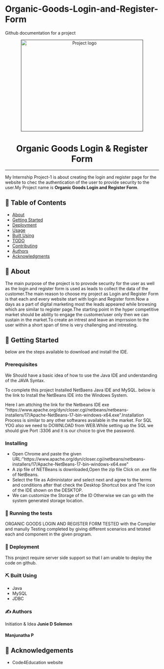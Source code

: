 # Organic-Goods-Login-and-Register-Form
Github documentation for a project
<p align="center">
  <a href="" rel="noopener">
 <img width=400px height=300px src="https://i.imgur.com/6wj0hh6.jpg" alt="Project logo"></a>
</p>
<h1 align="center">Organic Goods Login & Register Form</h1>
<hr style="border 1px gray>
<p align="center"> My Internship Project-1 is about creating the login and register page for the website to chec the authentication of the user to provide security to the user.My Project name is <strong>Organic Goods Login and Register Form</strong>.
</p>
<h2>📝 Table of Contents</h2>
<ul>
 <li><a href="#about">About</a></li>
 <li><a href="#getting_started">Getting Started</a></li>
 <li><a href="#deployment">Deployment</a></li> 
 <li><a href="#usage">Usage</li>
 <li><a href="#builtusing">Built Using</a></li>
 <li><a href="#todo">TODO</a></li>
 <li><a href="#contributing">Contributing</a></li>
 <li><a href="#authors">Authors</a></li>
 <li><a href="#acknowledgments">Acknowledgments</a></li>                        
</ul>
                               
 <h2>🧐 About<a href=""></a></h2>
 <p> The main purpose of the project is to provode security for the user as well as the login and register form is used as leads to collect the data of the customer.The main reason to choose my project as Login and Register Form is that each and every website start with login and Register form.Now a days as a part of digital marketing most the leads appeared while browsing which are similar to register page.The starting point in the hyper competitive market should be ability to engage the customer/user only then we can sustain in the market.To create an intrest and leave an imprrssion to the user within a short span of time is very challenging and intresting.</p>
<h2>🏁 Getting Started <a name = "getting_started"></a></h2>
                                                  <p>below are the steps available to download and install the IDE.</p>

<h3>Prerequisites</h3>
    <p>We Should have a basic idea of how to use the Java IDE and understanding of the JAVA Syntax.</p>
<p>To complete this project Installed NetBaens Java IDE and MySQL.
    below is the link to Install the NetBeans IDE into the Windows System.</p>
<div>
Here I am attching the link for the Netbeans IDE exe "https://www.apache.org/dyn/closer.cgi/netbeans/netbeans-installers/17/Apache-NetBeans-17-bin-windows-x64.exe".Installation Process is similar to any other softwares available in the market.
For SQL YOG also we need to DOWNLOAD from WEB.While setting up the SQL we should give Port :3306 and it is our choice to give the password.
</div>
<h3>Installing</h3>
<ul>
<li>Open Chrome and paste the given URL:"https://www.apache.org/dyn/closer.cgi/netbeans/netbeans-installers/17/Apache-NetBeans-17-bin-windows-x64.exe"</li>
<li> A zip file of NETBeans is downloaded,Open the zip file Click on .exe file of NetBeans.</li>
<li>Select the file as Administator and select next and agree to the terms and conditions after that check the Desktop Shortcut box and The icon of the IDE shown on the DESKTOP.</li>
<li>We can customize the Storage of the ID Otherwise we can go with the system generated storage location.</li></ul>
<h3>🔧 Running the tests <a name = "tests"></a></h3>
ORGANIC GOODS LOGIN AND REGISTER FORM TESTED with the Compiler and manully Testing completed by giving different scenarios and tetsted each and component in the given program. 
<h3>🚀 Deployment <a name = "deployment"></a></h3>
                                        <p>This project require server side support so that I am unable to deploy the code on github.</p>
<h3>⛏️ Built Using <a href="built_using"></a></h3>
<ul>
 <li>Java</li>
 <li>MySQL</li>
 <li>JDBC</li>                                      
</ul>
 <h3>✍️ Authors <a name = "authors"></a></h3>
                                   <P>Initiation & Idea <strong>Junie D Solemon</strong></p>
                                   <h4>Manjunatha P</h4>
<h2>🎉 Acknowledgements <a name = "acknowledgement"></a></h2>
                                                  <ul> 
  <li>Code4Education website</li></ul>

